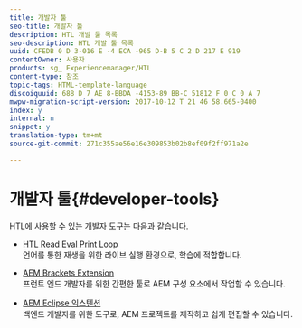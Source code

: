 ```yaml
---
title: 개발자 툴
seo-title: 개발자 툴
description: HTL 개발 툴 목록
seo-description: HTL 개발 툴 목록
uuid: CFEDB 0 D 3-016 E -4 ECA -965 D-B 5 C 2 D 217 E 919
contentOwner: 사용자
products: sg_ Experiencemanager/HTL
content-type: 참조
topic-tags: HTML-template-language
discoiquuid: 688 D 7 AE 8-BBDA -4153-89 BB-C 51812 F 0 C 0 A 7
mwpw-migration-script-version: 2017-10-12 T 21 46 58.665-0400
index: y
internal: n
snippet: y
translation-type: tm+mt
source-git-commit: 271c355ae56e16e309853b02b8ef09f2ff971a2e

---
```



# 개발자 툴{#developer-tools}

HTL에 사용할 수 있는 개발자 도구는 다음과 같습니다.

* [HTL Read Eval Print Loop](https://github.com/Adobe-Marketing-Cloud/aem-htl-repl)\
   언어를 통한 재생을 위한 라이브 실행 환경으로, 학습에 적합합니다.

* [AEM Brackets Extension](https://helpx.adobe.com/experience-manager/6-4/sites/developing/using/aem-brackets.html)\
   프런트 엔드 개발자를 위한 간편한 툴로 AEM 구성 요소에서 작업할 수 있습니다.

* [AEM Eclipse 익스텐션](https://helpx.adobe.com/experience-manager/6-4/sites/developing/using/aem-eclipse.html)\
   백엔드 개발자를 위한 도구로, AEM 프로젝트를 제작하고 쉽게 편집할 수 있습니다.

